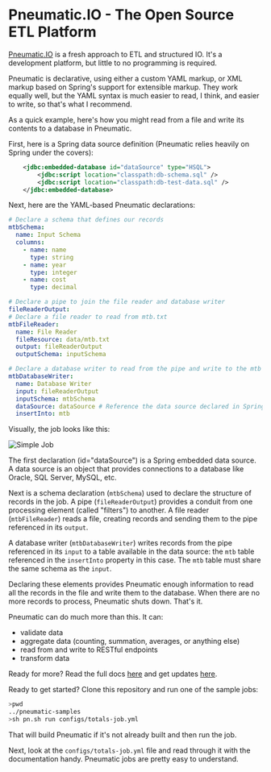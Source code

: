 
# Pneumatic.IO - The Open Source ETL Platform

[Pneumatic.IO](http://pneumatic.io) is a fresh approach to ETL and structured IO. It's a development platform, but little to no programming is required.

Pneumatic is declarative, using either a custom YAML markup, or XML markup based on Spring's support for extensible markup. They work equally well, but the YAML syntax is much easier to read, I think, and easier to write, so that's what I recommend.

As a quick example, here's how you might read from a file and write its contents to a database in Pneumatic.

First, here is a Spring data source definition (Pneumatic relies heavily on Spring under the covers):

```XML
	<jdbc:embedded-database id="dataSource" type="HSQL">
		<jdbc:script location="classpath:db-schema.sql" />
		<jdbc:script location="classpath:db-test-data.sql" />
	</jdbc:embedded-database>
```

Next, here are the YAML-based Pneumatic declarations:

```YAML
# Declare a schema that defines our records
mtbSchema:
  name: Input Schema
  columns:
    - name: name
      type: string
    - name: year
      type: integer
    - name: cost
      type: decimal

# Declare a pipe to join the file reader and database writer
fileReaderOutput:
# Declare a file reader to read from mtb.txt
mtbFileReader:
  name: File Reader
  fileResource: data/mtb.txt
  output: fileReaderOutput
  outputSchema: inputSchema

# Declare a database writer to read from the pipe and write to the mtb table
mtbDatabaseWriter:
  name: Database Writer
  input: fileReaderOutput
  inputSchema: mtbSchema
  dataSource: dataSource # Reference the data source declared in Spring XML
  insertInto: mtb
```

Visually, the job looks like this:

![Simple Job](http://pneumatic.io/pneumatic/images/SimpleJob.png)

The first declaration (id="dataSource") is a Spring embedded data source. A data source is an object that provides connections to a database like Oracle, SQL Server, MySQL, etc.

Next is a schema declaration (`mtbSchema`)  used to declare the structure of records in the job. A pipe (`fileReaderOutput`) provides a conduit from one processing element (called "filters") to another. A file reader (`mtbFileReader`) reads a file, creating records and sending them to the pipe referenced in its `output`.

A database writer (`mtbDatabaseWriter`) writes records from the pipe referenced in its `input` to a table available in the data source: the `mtb` table referenced in the `insertInto` property in this case. The `mtb` table must share the same schema as the `input`.

Declaring these elements provides Pneumatic enough information to read all the records in the file and write them to the database. When there are no more records to process, Pneumatic shuts down. That's it.

Pneumatic can do much more than this. It can:
* validate data
* aggregate data (counting, summation, averages, or anything else)
* read from and write to RESTful endpoints
* transform data

Ready for more? Read the full docs [here](http://pneumatic.io/pneumatic/) and get updates [here](http://pneumatic.io/).

Ready to get started? Clone this repository and run one of the sample jobs:

```bash
>pwd
../pneumatic-samples
>sh pn.sh run configs/totals-job.yml
```
That will build Pneumatic if it's not already built and then run the job.

Next, look at the `configs/totals-job.yml` file and read through it with the documentation handy. Pneumatic jobs are pretty easy to understand.
